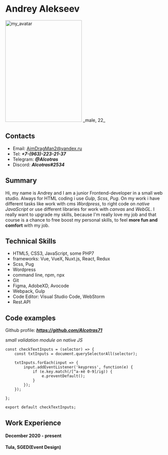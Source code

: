 # **Andrey Alekseev**
<img alt="my_avatar" src="https://sun9-61.userapi.com/impf/c830400/v830400269/132458/n7axDEe3mg0.jpg?size=720x960&quality=96&proxy=1&sign=29d85d4bc02ecbd936ea7e2793009bf0&type=album" width=240 height=320>
_male, 22_

## Contacts
- Email: AimDragMan2@yandex.ru
- Tel: ***+7-(963)-223-21-37***
- Telegram: ***@Alcotras***
- Discord: ***Alcotras#2534***

## **Summary**

Hi, my name is Andrey and I am a junior Frontend-developer in a small web studio. Always for HTML coding i use *Gulp*, *Scss*, *Pug*. On my work i have different tasks like work with cms *Wordpress*, to right code on *native JavaScript* or use different libraries for work with *canvas* and *WebGL*. I really want to upgrade my skills, because I'm really love my job and that course is a chance to free boost my personal skills, to feel **more fun and comfort** with my job. 

## **Technical Skills**

- HTML5, CSS3, JavaScript, some PHP7
- frameworks: Vue, VueX, Nuxt.js, React, Redux
- Scss, Pug
- Wordpress
- command line, npm, npx
- Git
- Figma, AdobeXD, Avocode
- Webpack, Gulp
- Code Editor: Visual Studio Code, WebStorm
- Rest.API

## **Code examples**
Github profile: ***<https://github.com/Alcotras71>***

*small validation module on native JS*
```
const checkTextInputs = (selector) => {
	const txtInputs = document.querySelectorAll(selector);

	txtInputs.forEach(input => {
		input.addEventListener('keypress', function(e) {
			if (e.key.match(/[^а-яё 0-9]/ig)) {
				e.preventDefault();
			}
		});
	});

};

export default checkTextInputs;
```

##  **Work Experience**
#### December 2020 - present

**Tula, SGED(Event Design)**
